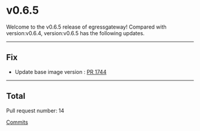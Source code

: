 
# v0.6.5
Welcome to the v0.6.5 release of egressgateway!
Compared with version:v0.6.4, version:v0.6.5 has the following updates.

***

## Fix

* Update base image version : [PR 1744](https://github.com/spidernet-io/egressgateway/pull/1744)



***

## Total 

Pull request number: 14

[ Commits ](https://github.com/spidernet-io/egressgateway/compare/v0.6.4...v0.6.5)
